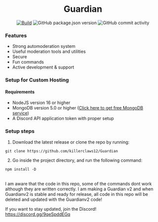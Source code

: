 <h1 align="center">
  Guardian
  <br>
</h1>

<p align="center">
<a href="https://github.com/killerclaws12/Guardian/actions/workflows/build.yml"><img src="https://github.com/killerclaws12/Guardian/actions/workflows/built.yml/badge.svg" alt="Build"></a
<img src="https://img.shields.io/github/license/killerclaws12/Guardian?label=License" alt="GitHub">
<img src="https://img.shields.io/github/package-json/v/killerclaws12/Guardian?label=Version" alt="GitHub package.json version">
<img src="https://img.shields.io/github/commit-activity/w/killerclaws12/Guardian?label=Commit%20Activity" alt="GitHub commit activity">
</p>

### Features

- Strong automoderation system 
- Useful moderation tools and utilities 
- Secure
- Fun commands
- Active development & support
  
 ### Setup for Custom Hosting

#### Requirements
* NodeJS version 16 or higher
* MongoDB version 5.0 or higher ([Click here to get free MongoDB service](https://www.mongodb.com/atlas))
* A Discord API application token with proper setup
  
### Setup steps

1. Download the latest release or clone the repo by running:

```
git clone https://github.com/killerclaws12/Guardian
```

2. Go inside the project directory, and run the following command:

```
npm install -D
```

<br>
I am aware that the code in this repo, some of the commands dont work although they are written correctly. I am making a Guardian v2 and when Guardianv2 is stable and ready for release, all code in this repo will be deleted and updated with the Guardianv2 code!

If you want to stay updated, join the Discord! https://discord.gg/9qeSpddEGq
